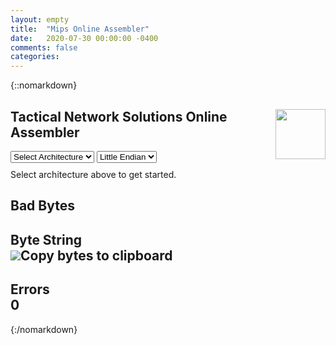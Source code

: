 ```yaml
---
layout: empty
title:  "Mips Online Assembler"
date:   2020-07-30 00:00:00 -0400
comments: false
categories: 
---
```

{::nomarkdown}
<html>
	<link rel="stylesheet" type="text/css" href="{{site.baseurl}}/assets/css/assembler.css">
    <script src="{{site.baseurl}}/assets/js/assembler/process.js"></script>
	<script src="{{site.baseurl}}/assets/js/assembler/MipsBase.js"></script>
	<body>
        <div>
			<img src="{{site.baseurl}}/assets/images/TNS.png" width="80" height="80" style="float: right;">
            <h2>
				Tactical Network Solutions Online Assembler
			</h2>
			<div style="margin-bottom: 10px;">
				<select id="arch" class="round">
					<option value="" selected>Select Architecture</option>
					<option value="1">MIPS I</option>
					<option value="2">MIPS II</option>
					<option value="3">MIPS III</option>
					<option value="4">MIPS IV</option>
				</select>
				<select id="endian" class="round">
					<option value="little">Little Endian</option>
					<option value="bit">Big Endian</option>
				</select>
			</div>
		</div>
		<div class="text-content">
			<div id="line-numbers"></div>
			<div id="bytes"></div>
			<div contenteditable="false" spellcheck="false" id="assembly"><div><span>Select architecture above to get started.</span></div></div>
            <div id="byte-data">
                <h2 id=bb-collapse class="collapsible">Bad Bytes </h2>
				<div id="bad-bytes"></div>
				<h2 id=bs-collapse class="collapsible">Byte String <div class="tooltip"><img id="copy-bytes" src="{{site.baseurl}}/assets/images/copy-icon.png" onmouseout="clearTooltip()"></img><span id="tooltip" class="tooltiptext">Copy bytes to clipboard</span></div> </h2>
				<div id="byte-string"></div>
				<h2 id=err-collapse class="collapsible">Errors <div id="error-count">0</div></h2>
				<div id="errors"></div>
			</div>
		</div>
	</body>
</html>

<script>

	var assemblyText = document.getElementById("assembly");
	var errorMessages = document.getElementById("errors");
	var errorCount = document.getElementById("error-count");
	var endian = document.getElementById("endian");
	var arch = document.getElementById("arch");
	var badBytes = document.getElementById("bad-bytes");
	var copyBytes = document.getElementById("copy-bytes");
	var bbCollapsible = document.getElementById("bb-collapse");
	var bsCollapsible = document.getElementById("bs-collapse");
	var errCollapsible = document.getElementById("err-collapse");

	assemblyText.value = "";
	arch.value = "";
	addLineNumber(true);

	assemblyText.addEventListener("keydown", processKeyDown);
	assemblyText.addEventListener("input", processDelete);
	endian.addEventListener("change", updateBytes);
	arch.addEventListener("change", loadArchitecture);
	bbCollapsible.addEventListener("click", handleCollapse);
	bsCollapsible.addEventListener("click", handleCollapse);
	errCollapsible.addEventListener("click", handleCollapse);
	//copyBytes.addEventListener("click", copyBytes);

	for(var i=0; i<=0xFF; i++) {
		var newButton = document.createElement('input');
		newButton.type = "button";
		var value = i.toString(16);
		if(value.length < 2) {
			value = '0' + value;
		}
		newButton.value = "0x" + value;
		newButton.addEventListener("mousedown", updateBadBytes);
		newButton.addEventListener("mouseenter", hoverUpdateBadBytes);
		badBytes.appendChild(newButton);
	}


</script>

{:/nomarkdown}